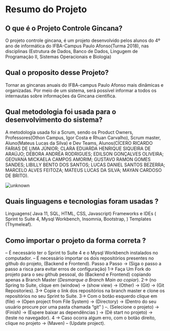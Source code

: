 # Resumo do Projeto

## O que é o Projeto Controle Gincana?

O projeto controle gincana, é um projeto desenvolvido pelos alunos do 4º ano de informática do IFBA-Campus Paulo Afonso(Turma 2018), nas disciplinas (Estrutura de Dados, Banco de Dados, Lingugem de Programação II, Sistemas Operacionais e Biologia)


## Qual o proposito desse Projeto?

Tornar as gincanas anuais do IFBA-campus Paulo Afonso mais dinâmicas e organizadas. Por meio de um sistema, será possível informar a todos os internautas sobre informações da Gincana científica.

## Qual metodologia foi usada para o desenvolvimento do sistema?
A metodologia usada foi a Scrum, sendo os Product Owners, Professores(Othon Campus, Igor Costa e Rhuan Carvalho), Scrum master, Aluno(Mateus Lucas da Silva) e Dev Teams, Alunos(CÍCERO RICARDO FARIAS DE LIMA JÚNIOR; CLARA EDUARDA HENRIQUE SIQUEIRA DE ARAÚJO; DÉBORA ANDRÉA RODRIGUES;  EDILSON GONÇALVES OLIVEIRA; GEOVANA MICKAELA CAMPOS AMORIM; GUSTAVO RAMON GOMES SANDES; LIBILLY BENTO DOS SANTOS; LUCAS DANIEL SANTOS BEZERRA; MARCELO ALVES FEITOZA; MATEUS LUCAS DA SILVA; MAYAN CARDOSO DE BRITO).
 
![unknown](https://github.com/MateusLucasDaSilva/ProjetoGincanaBackend/assets/101568163/bec3558c-e82d-4f25-9395-835cc1e863f5)

## Quais linguagens e tecnologias foram usadas ?

Linguagens( Java 11, SQL, HTML, CSS, Javascript) Frameworks e IDEs ( Sprint to Suite 4, Mysql Workbench, Insomnia, Bootstrap, ) Templates (Thymeleaf).

## Como importar o projeto da forma correta ?


– É necessário ter o Sprint to Suíte 4  e o Mysql Workbench instalados no computador.
– É necessário importar os dois repositórios presentes no github do projeto, (Backend e Frontend).
Passo a Passo → (Siga o passo a passo a risca para evitar erros de configuração)
1→ Faça Um Fork do projeto para o seu github pessoal, do (Backend e Frontend) copiando apenas a Branch Master (*Desmarque a Branch Main ao copiar*). 2→ (no Spring to Suite, clique em (window) → (show view) → (Other) → (Git) → (Git Repositories). 3→ Copie o link dos repositórios na branch master e clone os repositórios no seu Sprint to Suíte. 3→ Com o botão esquerdo clique em (file) → (Open project from File System) → (Directory) → (Dentro do seu usuário procure por uma pasta chamada “git” ) –. (Selecione o projeto) → (Finish) → (Espere baixar as dependências ) → (Dê start no projeto) → (teste no navegador). 4 → Caso ocorra algum erro, com o botão direito, clique no projeto → (Maven) – (Update project).




